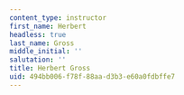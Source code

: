 ```yaml
---
content_type: instructor
first_name: Herbert
headless: true
last_name: Gross
middle_initial: ''
salutation: ''
title: Herbert Gross
uid: 494bb006-f78f-88aa-d3b3-e60a0fdbffe7
---
```

